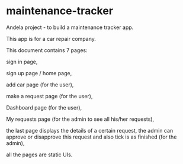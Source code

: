 # maintenance-tracker
Andela project - to build a maintenance tracker app. 

This app is for a car repair company.
 
 This document contains 7 pages:

sign in page,

sign up page / home page,

add car page (for the user),

make a request page (for the user),

Dashboard page (for the user),

My requests page (for the admin to see all his/her requests),

the last page displays the details of a certain request, the admin can approve or disapprove this request and also tick is as finished (for the admin),

all the pages are static UIs.

